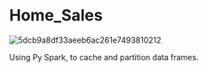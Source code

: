 # Home_Sales

![5dcb9a8df33aeeb6ac261e7493810212](https://github.com/funkierfob3180/Home_Sales/assets/45497824/aa96f60c-88f0-4c5b-b57f-64261df82588)


Using Py Spark, to cache and partition data frames.
